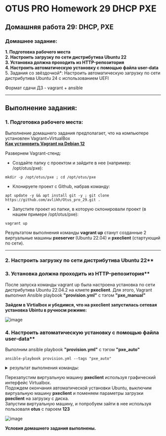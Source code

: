 # OTUS PRO Homework 29 DHCP PXE

## Домашняя работа 29: DHCP, PXE

### Домашнее задание:
**1. Подготовка рабочего места**   
**2. Настроить загрузку по сети дистрибутива Ubuntu 22**   
**3. Установка должна проходить из HTTP-репозитория**   
**4. Настроить автоматическую установку c помощью файла user-data**
5. Задания со звёздочкой*: Настроить автоматическую загрузку по сети дистрибутива Ubuntu 24 c использованием UEFI     
     
      
Формат сдачи ДЗ - vagrant + ansible  

---
## Выполнение задания:
### 1. Подготовка рабочего места:
Выполнение домашнего задания предполагает, что на компьютере установлен Vagrant+VirtualBox   
**[Как установить Vagrant на Debian 12](https://github.com/avlikh/Install_Vagrant_Debian12/blob/main/README.md)**   

Развернем Vagrant-стенд:
  - Создайте папку с проектом и зайдите в нее (например: /opt/otus/pxe):
```
mkdir -p /opt/otus/pxe ; cd /opt/otus/pxe
```
  - Клонируете проект с Github, набрав команду:
```
apt update -y && apt install git -y ; git clone https://github.com/avlikh/Otus_pro_29.git .
```
  - Запустите проект из папки, в которую склонировали проект (в нашем примере /opt/otus/pxe):
```
vagrant up
```
Результатом выполнения команды **vagrant up** станут созданные 2 виртуальные машины **pxeserver** (Ubuntu 22.04) и **pxeclient** (стартующий по сети).   

---
### 2. Настроить загрузку по сети дистрибутива Ubuntu 22**   
### 3. Установка должна проходить из HTTP-репозитория**     
     
После запуска команды vagrant up была настроена установка по сети дистрибутива Ubuntu 22.04.2 на клиете **pxeclient**. 
Для этого, Vagrant выполнил Ansible playbook **"provision.yml"** c тэгом **"pxe_manual"**    

**Зайдем в Virtialbox и убедимся, что на **pxeclient** запустилась сетевая установка Ubintu в ручносм режиме:**     
     
![image](https://github.com/user-attachments/assets/1af08c16-9f2d-4ab0-ad32-47372057663c)

### 4. Настроить автоматическую установку c помощью файла user-data**     
Выполним ansible playbook **"provision.yml"** c тэгом **"pxe_auto"**

```
ansible-playbook provision.yml --tags "pxe_auto"
```

<details>
<summary> результат выполнения команды: </summary>

```
root@deb4likh:/opt/otus/pxe# ansible-playbook provision.yml --tags "pxe_auto"

PLAY [PXE manual install] ***********************************************************************************************************************************************************************************************

PLAY [PXE Autoconfig] ***************************************************************************************************************************************************************************************************

TASK [Gathering Facts] **************************************************************************************************************************************************************************************************
ok: [pxeserver]

TASK [pxe_auto : Ensure /srv/ks directory exists] ***********************************************************************************************************************************************************************
ok: [pxeserver]

TASK [pxe_auto : copy /srv/ks/user-data] ********************************************************************************************************************************************************************************
ok: [pxeserver]

TASK [pxe_auto : Create /srv/ks/meta-data file] *************************************************************************************************************************************************************************
changed: [pxeserver]

TASK [pxe_auto : Create /srv/ks/vendor-data file] ***********************************************************************************************************************************************************************
changed: [pxeserver]

TASK [pxe_auto : copy /etc/apache2/sites-available/ks-server.conf] ******************************************************************************************************************************************************
changed: [pxeserver]

TASK [pxe_auto : copy /srv/tftp/amd64/pxelinux.cfg/default] *************************************************************************************************************************************************************
changed: [pxeserver]

TASK [pxe_auto : Restart dnsmasq service] *******************************************************************************************************************************************************************************
changed: [pxeserver]

TASK [pxe_auto : Restart apache2 service] *******************************************************************************************************************************************************************************
changed: [pxeserver]

PLAY RECAP **************************************************************************************************************************************************************************************************************
pxeserver                  : ok=9    changed=6    unreachable=0    failed=0    skipped=0    rescued=0    ignored=0
```
</details>

Перезапустим виртуальную машину **pxeclient** используя графический интерфейс Virtualbox.    
Подождем окончания автоматической установки Ubuntu, выключим виртуальную машину **pxeclient** и поменяем параметры загрузки  **pxeclient** на загрузку с диска.    
Запустим виртуальную машину, и попробуем зайти в нее используя пользоваля **otus** с пароем **123**

![image](https://github.com/user-attachments/assets/5659aff8-49f5-4456-a87d-b5cd15396ce5)

**Условия домашнего задания выполнены.**
